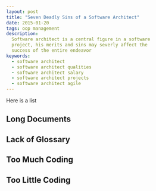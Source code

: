 ```yaml
---
layout: post
title: "Seven Deadly Sins of a Software Architect"
date: 2015-01-20
tags: oop management
description:
  Software architect is a central figure in a software
  project, his merits and sins may severly affect the
  success of the entire endeavor
keywords:
  - software architect
  - software architect qualities
  - software architect salary
  - software architect projects
  - software architect agile
---
```


Here is a list

<!--more-->

## Long Documents

## Lack of Glossary

## Too Much Coding

## Too Little Coding

##
